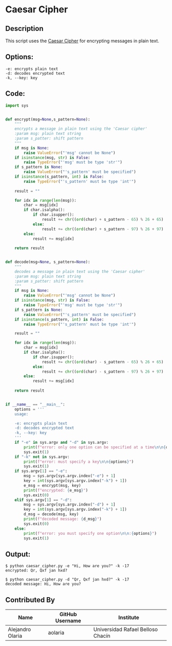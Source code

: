 # Caesar Cipher

## Description
This script uses the [Caesar Cipher](https://en.wikipedia.org/wiki/Caesar_cipher) for encrypting messages in plain text.


## Options: 
    -e: encrypts plain text
    -d: decodes encrypted text
    -k, --key: key 


## Code:
```python
import sys


def encrypt(msg=None,s_pattern=None):
    """
    encrypts a message in plain text using the 'Caesar cipher'
    :param msg: plain text string
    :param s_patter: shift pattern
    """
    if msg is None:
        raise ValueError("'msg' cannot be None")
    if isinstance(msg, str) is False:
        raise TypeError("'msg' must be type 'str'")
    if s_pattern is None:
        raise ValueError("'s_pattern' must be specified")
    if isinstance(s_pattern, int) is False:
        raise TypeError("'s_pattern' must be type 'int'")
    
    result = ""

    for idx in range(len(msg)):
        char = msg[idx]
        if char.isalpha():
            if char.isupper():
                result += chr((ord(char) + s_pattern - 65) % 26 + 65)
            else:
                result += chr((ord(char) + s_pattern - 97) % 26 + 97)
        else:
            result += msg[idx]
    
    return result


def decode(msg=None, s_pattern=None):
    """
    decodes a message in plain text using the 'Caesar cipher'
    :param msg: plain text string
    :param s_patter: shift pattern
    """
    if msg is None:
        raise ValueError("'msg' cannot be None")
    if isinstance(msg, str) is False:
        raise TypeError("'msg' must be type 'str'")
    if s_pattern is None:
        raise ValueError("'s_pattern' must be specified")
    if isinstance(s_pattern, int) is False:
        raise TypeError("'s_pattern' must be type 'int'")

    result = ""

    for idx in range(len(msg)):
        char = msg[idx]
        if char.isalpha():
            if char.isupper():
                result += chr((ord(char) - s_pattern - 65) % 26 + 65)
            else:
                result += chr((ord(char) - s_pattern - 97) % 26 + 97)
        else:
            result += msg[idx]
    
    return result


if __name__ == "__main__":
    options = ''' 
    usage: 

    -e: encrypts plain text
    -d: decodes encrypted text
    -k, --key: key 
    '''
    if "-e" in sys.argv and "-d" in sys.argv:
        print(f"error: only one option can be specified at a time\n\n{options}")
        sys.exit(1)
    if "-k" not in sys.argv:
        print(f"error: must specify a key\n\n{options}")
        sys.exit(1)
    if sys.argv[1] == "-e":
        msg = sys.argv[sys.argv.index("-e") + 1]
        key = int(sys.argv[sys.argv.index("-k") + 1])
        e_msg = encrypt(msg, key)
        print(f"encrypted: {e_msg}")
        sys.exit(0)
    elif sys.argv[1] == "-d":
        msg = sys.argv[sys.argv.index("-d") + 1]
        key = int(sys.argv[sys.argv.index("-k") + 1])
        d_msg = decode(msg, key)
        print(f"decoded message: {d_msg}")
        sys.exit(0)
    else:
        print(f"error: you must specify one option\n\n:{options}")
        sys.exit(1)
```


## Output:

    $ python caesar_cipher.py -e "Hi, How are you?" -k -17
    encrypted: Qr, Qxf jan hxd?
    
    $ python caesar_cipher.py -d "Qr, Qxf jan hxd?" -k -17
    decoded message: Hi, How are you?


## Contributed By

| Name | GitHub Username | Institute |
| --- | --- | --- |
| Alejandro Olaria | aolaria | Universidad Rafael Belloso Chacín |